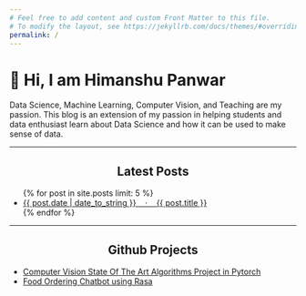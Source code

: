 ```yaml
---
# Feel free to add content and custom Front Matter to this file.
# To modify the layout, see https://jekyllrb.com/docs/themes/#overriding-theme-defaults
permalink: /
---
```


<h1> 👋 Hi, I am Himanshu Panwar </h1>

Data Science, Machine Learning, Computer Vision, and Teaching are my passion. This blog is an extension of my passion in helping students and data enthusiast learn about Data Science and how it can be used to make sense of data. 

<hr>

<center><h2>Latest Posts</h2></center>

<ul class="home-bullets-posts">
    {% for post in site.posts limit: 5 %}
    <li>
        <a href="{{ post.url | relative_url }}" class="post-preview">{{ post.date | date_to_string }} &nbsp;&nbsp; ‧ &nbsp;&nbsp; {{ post.title }}</a>
    </li>
    {% endfor %}
</ul>

<hr>

<center><h2>Github Projects</h2></center>

- [Computer Vision State Of The Art Algorithms Project in Pytorch](https://github.com/myselfHimanshu/ultron-vision)
- [Food Ordering Chatbot using Rasa](https://github.com/myselfHimanshu/food-ordering-chatbot)
